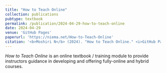 ```yaml
---
title: "How to Teach Online"
collection: publications
pubtype: textbook
permalink: /publication/2024-04-29-how-to-teach-online
date: 2024-04-29
venue: 'GitHub Pages'
paperurl: 'https://niema.net/How-to-Teach-Online'
citation: '<b>Moshiri N</b> (2024). "How to Teach Online." <i>GitHub Pages</i>. <a href="https://niema.net/How-to-Teach-Online" target="_blank">https://niema.net/How-to-Teach-Online</a> (<a href="https://github.com/niemasd/How-to-Teach-Online/releases/latest/download/How-to-Teach-Online.pdf" target="_blank">PDF</a>)'
---
```

*How to Teach Online* is an online textbook / training module to provide instructors guidance in developing and offering fully-online and hybrid courses.
